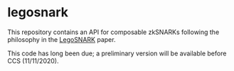 # legosnark
This repository contains an API for composable zkSNARKs following the philosophy in the [LegoSNARK](https://eprint.iacr.org/2019/142.pdf) paper.

This code has long been due; a preliminary version will be available before CCS (11/11/2020).
